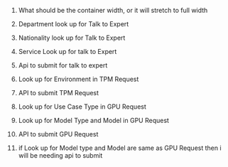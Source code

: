 
1. What should be the container width, or it will stretch to full width

2. Department look up for Talk to Expert
3. Nationality look up for Talk to Expert
4. Service Look up for talk to Expert
5. Api to submit for talk to expert

6. Look up for Environment in TPM Request
7. API to submit TPM Request

8. Look up for Use Case Type in GPU Request
9. Look up for Model Type and Model in GPU Request
10.  API to submit GPU Request

11. if Look up for Model type and Model are same as GPU Request then i will be needing api to submit